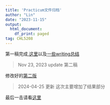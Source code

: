 ```yaml
---
title: 'Practicum文件归档'
author: "Lin"
date: "2023-11-15"
output:
  html_document:
    df_print: paged
tag: CHL5208
---
```


第一稿完成,[这里](https://lin-yu.me/slides/practicum5208_1stdraft/5208present1116.html#1)以及[一些writing总结](https://lin-yu.me/slides/practicum5208_1stdraft/Main_text.html)

> Nov 23, 2023 update 第二稿

修改好的[第二版](https://lin-yu.me/slides/5208present1116/5208present1116.html#1)

> 2024-04-25 更新 这次主要增加了结果部分

最后一击请看[这里](https://lin-yu.me/slides/5208present1116/CHL5208_LinYu_winter_term0425.pdf)
